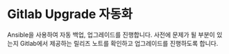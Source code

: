 # Gitlab Upgrade 자동화

Ansible을 사용하여 자동 백업, 업그레이드를 진행합니다.
사전에 문제가 될 부분이 있는지 Gitlab에서 제공하는 릴리즈 노트를 확인하고 업그레이드를 진행하도록 합니다.




